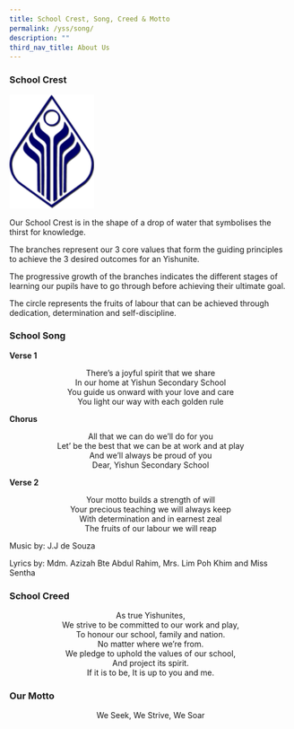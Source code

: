 ```yaml
---
title: School Crest, Song, Creed & Motto
permalink: /yss/song/
description: ""
third_nav_title: About Us
---
```

### School Crest

<img src="/images/school-crest1.png" style="width:30%">

Our School Crest is in the shape of a drop of water that symbolises the thirst for knowledge.


The branches represent our 3 core values that form the guiding principles to achieve the 3 desired outcomes for an Yishunite.


The progressive growth of the branches indicates the different stages of learning our pupils have to go through before achieving their ultimate goal.


The circle represents the fruits of labour that can be achieved through dedication, determination and self-discipline.

### School Song


**Verse 1**

<center>
There’s a joyful spirit that we share
<br>In our home at Yishun Secondary School 
<br>You guide us onward with your love and care
<br>You light our way with each golden rule
</center>

**Chorus**

<center>
All that we can do we’ll do for you
<br>Let’ be the best that we can be at work and at play
<br>And we’ll always be proud of you
 <br>Dear, Yishun Secondary School
</center>
  

**Verse 2**

<center>
Your motto builds a strength of will
<br>Your precious teaching we will always keep
<br>With determination and in earnest zeal
<br>The fruits of our labour we will reap
</center>
  

Music by: J.J de Souza

Lyrics by: Mdm. Azizah Bte Abdul Rahim, Mrs. Lim Poh Khim and Miss Sentha

### School Creed

<center>
As true Yishunites,
<br>We strive to be committed to our work and play,
<br>To honour our school, family and nation.
<br>No matter where we’re from.
<br>We pledge to uphold the values of our school,
<br>And project its spirit.
<br>If it is to be, It is up to you and me.
</center>	
	
### Our Motto


<center>We Seek, We Strive, We Soar</center>